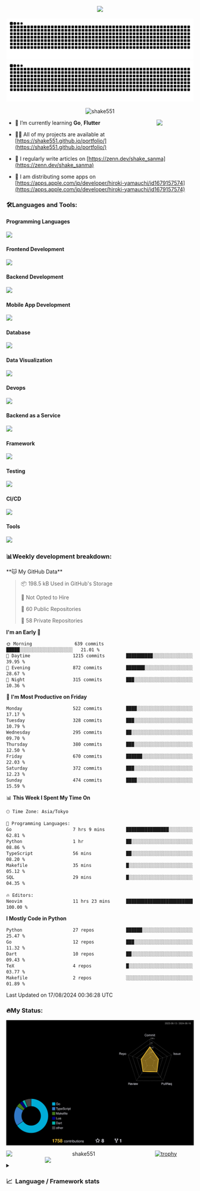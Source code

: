 <p align="center"><img src="https://capsule-render.vercel.app/api?type=waving&color=gradient&height=300&section=header&text=Hi%20I'm%20shake&fontSize=90&animation=fadeIn&fontAlignY=38&desc=Welcome%20To%20Shake's%20GitHub%20Profile%20&descAlignY=51&descAlign=62"></p>

<p align="center">
  <img src="https://raw.githubusercontent.com/shake551/shake551/output/github-contribution-grid-snake-dark.svg#gh-dark-mode-only" />
  <img src="https://raw.githubusercontent.com/shake551/shake551/output/github-contribution-grid-snake.svg#gh-light-mode-only" />
</p>


<p align="center">
  <img src="https://komarev.com/ghpvc/?username=shake551&label=Profile%20views&color=0e75b6&style=flat" alt="shake551" />
</p>

<img src="https://media.giphy.com/media/hvRJCLFzcasrR4ia7z/giphy.gif" width="100" align="right">

- 🌱 I’m currently learning **Go**, **Flutter**

- 👨‍💻 All of my projects are available at [https://shake551.github.io/portfolio/](https://shake551.github.io/portfolio/)

- 📝 I regularly write articles on [https://zenn.dev/shake_sanma](https://zenn.dev/shake_sanma)

- 🍏 I am distributing some apps on [https://apps.apple.com/jp/developer/hiroki-yamauchi/id1679157574](https://apps.apple.com/jp/developer/hiroki-yamauchi/id1679157574)


<h3 align="left">🛠️Languages and Tools:</h3>
<h4 align="left">Programming Languages</h4>
<img src="https://skillicons.dev/icons?i=go,java,lua,js,ts,c,cs,cpp,php,ruby,rust,py">

<h4 align="left">Frontend Development</h4>
<img src="https://skillicons.dev/icons?i=nextjs,react,vue,html,css,bootstrap,pug,tailwind">

<h4 align="left">Backend Development</h4>
<img src="https://skillicons.dev/icons?i=graphql,express,prisma,kafka,kotlin,nodejs,spring,nginx">

<h4 align="left">Mobile App Development</h4>
<img src="https://skillicons.dev/icons?i=dart,flutter">

<h4 align="left">Database</h4>
<img src="https://skillicons.dev/icons?i=mysql,postgres,redis,sqlite,dynamodb">

<h4 align="left">Data Visualization</h4>
<img src="https://skillicons.dev/icons?i=grafana">

<h4 align="left">Devops</h4>
<img src="https://skillicons.dev/icons?i=docker,kubernetes,gcp,aws,bash,azure,jenkins,vercel">

<h4 align="left">Backend as a Service</h4>
<img src="https://skillicons.dev/icons?i=firebase,heroku">

<h4 align="left">Framework</h4>
<img src="https://skillicons.dev/icons?i=django,laravel,fastapi,rails,remix,flask">

<h4 align="left">Testing</h4>
<img src="https://skillicons.dev/icons?i=jest,selenium,">

<h4 align="left">CI/CD</h4>
<img src="https://skillicons.dev/icons?i=githubactions,jenkins,">

<h4 align="left">Tools</h4>
<img src="https://skillicons.dev/icons?i=github,git,postman,linux,prometheus,md,matlab,blender,xd,ai,">

<br>

<h3 align="left">📊Weekly development breakdown:</h3>
<!--START_SECTION:waka-->
**🐱 My GitHub Data** 

> 📦 198.5 kB Used in GitHub's Storage 
 > 
> 🚫 Not Opted to Hire
 > 
> 📜 60 Public Repositories 
 > 
> 🔑 58 Private Repositories 
 > 
**I'm an Early 🐤** 

```text
🌞 Morning                639 commits         █████░░░░░░░░░░░░░░░░░░░░   21.01 % 
🌆 Daytime                1215 commits        ██████████░░░░░░░░░░░░░░░   39.95 % 
🌃 Evening                872 commits         ███████░░░░░░░░░░░░░░░░░░   28.67 % 
🌙 Night                  315 commits         ███░░░░░░░░░░░░░░░░░░░░░░   10.36 % 
```
📅 **I'm Most Productive on Friday** 

```text
Monday                   522 commits         ████░░░░░░░░░░░░░░░░░░░░░   17.17 % 
Tuesday                  328 commits         ███░░░░░░░░░░░░░░░░░░░░░░   10.79 % 
Wednesday                295 commits         ██░░░░░░░░░░░░░░░░░░░░░░░   09.70 % 
Thursday                 380 commits         ███░░░░░░░░░░░░░░░░░░░░░░   12.50 % 
Friday                   670 commits         ██████░░░░░░░░░░░░░░░░░░░   22.03 % 
Saturday                 372 commits         ███░░░░░░░░░░░░░░░░░░░░░░   12.23 % 
Sunday                   474 commits         ████░░░░░░░░░░░░░░░░░░░░░   15.59 % 
```


📊 **This Week I Spent My Time On** 

```text
🕑︎ Time Zone: Asia/Tokyo

💬 Programming Languages: 
Go                       7 hrs 9 mins        ████████████████░░░░░░░░░   62.81 % 
Python                   1 hr                ██░░░░░░░░░░░░░░░░░░░░░░░   08.86 % 
TypeScript               56 mins             ██░░░░░░░░░░░░░░░░░░░░░░░   08.20 % 
Makefile                 35 mins             █░░░░░░░░░░░░░░░░░░░░░░░░   05.12 % 
SQL                      29 mins             █░░░░░░░░░░░░░░░░░░░░░░░░   04.35 % 

🔥 Editors: 
Neovim                   11 hrs 23 mins      █████████████████████████   100.00 % 
```

**I Mostly Code in Python** 

```text
Python                   27 repos            ██████░░░░░░░░░░░░░░░░░░░   25.47 % 
Go                       12 repos            ███░░░░░░░░░░░░░░░░░░░░░░   11.32 % 
Dart                     10 repos            ██░░░░░░░░░░░░░░░░░░░░░░░   09.43 % 
TeX                      4 repos             █░░░░░░░░░░░░░░░░░░░░░░░░   03.77 % 
Makefile                 2 repos             ░░░░░░░░░░░░░░░░░░░░░░░░░   01.89 % 
```




 Last Updated on 17/08/2024 00:36:28 UTC
<!--END_SECTION:waka-->


<h3 align="left">🔥My Status:</h3>

<p align="center">
  <img src="./profile-3d-contrib/profile-night-rainbow.svg" align="center" width="550">
</p>
  
<p align="center">
<img src="https://github-readme-streak-stats.herokuapp.com/?user=shake551&theme=highcontrast" alt="shake551" align="left" width="400">
<img src="https://github-readme-stats.vercel.app/api?username=shake551&count_private=true&show_icons=true&theme=highcontrast" align="right" width="400">
</p>

[![trophy](https://github-profile-trophy.vercel.app/?username=shake551&theme=darkhub&column=8)](https://github.com/ryo-ma/github-profile-trophy)

<details>
  <summary><h3>📈&nbsp;&nbsp;Language&nbsp;/&nbsp;Framework stats</h3></summary>
  <br/>
  <a href='https://profile.codersrank.io/user/shake551/'>
    <img src='http://cr-skills-chart-widget.azurewebsites.net/api/api?username=shake551' width="800">
  </a>

</details>
